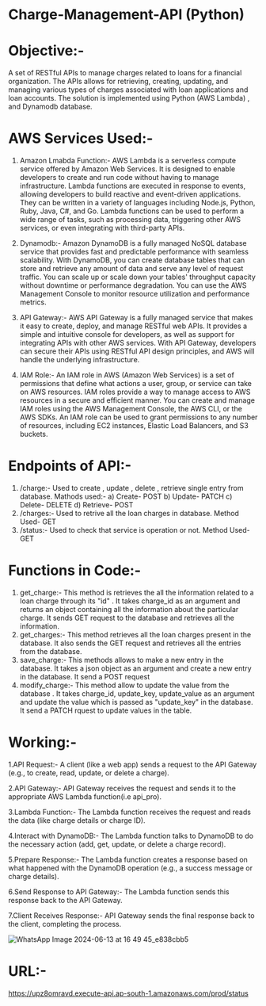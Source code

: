 # Charge-Management-API (Python) 
# Objective:-
A set of RESTful APIs to manage charges related to loans for a financial organization. The APIs allows for retrieving, creating, updating, and managing various types of charges associated with loan applications 
and loan accounts. The solution is implemented using Python (AWS Lambda) , and Dynamodb database. 

# AWS Services Used:- 

1) Amazon Lmabda Function:-
AWS Lambda is a serverless compute service offered by Amazon Web Services. It is designed to enable developers to create and run code without having to manage infrastructure. Lambda functions are executed in response to events, allowing developers to build reactive and event-driven applications. They can be written in a variety of languages including Node.js, Python, Ruby, Java, C#, and Go. Lambda functions can be used to perform a wide range of tasks, such as processing data, triggering other AWS services, or even integrating with third-party APIs.

2) Dynamodb:-
Amazon DynamoDB is a fully managed NoSQL database service that provides fast and predictable performance with seamless scalability. With DynamoDB, you can create database tables that can store and retrieve any amount of data and serve any level of request traffic. You can scale up or scale down your tables' throughput capacity without downtime or performance degradation. You can use the AWS Management Console to monitor resource utilization and performance metrics.

3) API Gateway:-
AWS API Gateway is a fully managed service that makes it easy to create, deploy, and manage RESTful web APIs. It provides a simple and intuitive console for developers, as well as support for integrating APIs with other AWS services. With API Gateway, developers can secure their APIs using RESTful API design principles, and AWS will handle the underlying infrastructure.

4) IAM Role:-
An IAM role in AWS (Amazon Web Services) is a set of permissions that define what actions a user, group, or service can take on AWS resources. IAM roles provide a way to manage access to AWS resources in a secure and efficient manner. You can create and manage IAM roles using the AWS Management Console, the AWS CLI, or the AWS SDKs. An IAM role can be used to grant permissions to any number of resources, including EC2 instances, Elastic Load Balancers, and S3 buckets.

# Endpoints of API:- 
1) /charge:- Used to create , update , delete , retrieve single entry from database.
   Mathods used:-
   a) Create- POST
   b) Update- PATCH
   c) Delete- DELETE
   d) Retrieve- POST
2) /charges:- Used to retrive all the loan charges in database. Method Used- GET 
3) /status:- Used to check that service is operation or not. Method Used- GET

# Functions in Code:- 
1) get_charge:- This method is retrieves the all the information related to a loan charge through its "id" . It takes charge_id as an argument and returns an object containing all the information about the particular charge. It sends GET request to the database and retrieves all the information.
2) get_charges:- This method retrieves all the loan charges present in the database. It also sends the GET request and retrieves all the entries from the database.
3) save_charge:- This methods allows to make a new entry in the database. It takes a json object as an argument and create a new entry in the database. It send a POST request 
4) modify_charge:- This method allow to update the value from the database . It takes charge_id, update_key, update_value as an argument and update the value which is passed as "update_key" in the database. It send a PATCH rquest to update values in the table.

# Working:- 
1.API Request:- A client (like a web app) sends a request to the API Gateway (e.g., to create, read, update, or delete a charge).

2.API Gateway:- API Gateway receives the request and sends it to the appropriate AWS Lambda function(i.e api_pro).

3.Lambda Function:- The Lambda function receives the request and reads the data (like charge details or charge ID).

4.Interact with DynamoDB:- The Lambda function talks to DynamoDB to do the necessary action (add, get, update, or delete a charge record).

5.Prepare Response:- The Lambda function creates a response based on what happened with the DynamoDB operation (e.g., a success message or charge details).

6.Send Response to API Gateway:- The Lambda function sends this response back to the API Gateway.

7.Client Receives Response:- API Gateway sends the final response back to the client, completing the process.


![WhatsApp Image 2024-06-13 at 16 49 45_e838cbb5](https://github.com/anshika2413/Charge-Management-API/assets/112202632/6ff85688-0d4d-4e2d-9c7b-02776405ccc0)

# URL:- 
https://upz8omravd.execute-api.ap-south-1.amazonaws.com/prod/status

